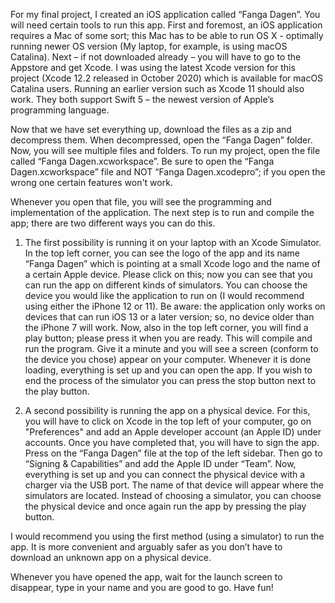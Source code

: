 For my final project, I created an iOS application called “Fanga Dagen”. You will need certain tools to run this app. First and foremost, an iOS application requires a Mac of some sort; this Mac has to be able to run OS X - optimally running newer OS version (My laptop, for example, is using macOS Catalina). Next – if not downloaded already – you will have to go to the Appstore and get Xcode. I was using the latest Xcode version for this project (Xcode 12.2 released in October 2020) which is available for macOS Catalina users. Running an earlier version such as Xcode 11 should also work. They both support Swift 5 – the newest version of Apple’s programming language.

Now that we have set everything up, download the files as a zip and decompress them. When decompressed, open the “Fanga Dagen” folder. Now, you will see multiple files and folders. To run my project, open the file called “Fanga Dagen.xcworkspace”. Be sure to open the “Fanga Dagen.xcworkspace” file and NOT “Fanga Dagen.xcodepro”; if you open the wrong one certain features won't work.

Whenever you open that file, you will see the programming and implementation of the application. The next step is to run and compile the app; there are two different ways you can do this. 
1)	The first possibility is running it on your laptop with an Xcode Simulator. In the top left corner, you can see the logo of the app and its name “Fanga Dagen” which is pointing at a small Xcode logo and the name of a certain Apple device. Please click on this; now you can see that you can run the app on different kinds of simulators. You can choose the device you would like the application to run on (I would recommend using either the iPhone 12 or 11). Be aware: the application only works on devices that can run iOS 13 or a later version; so, no device older than the iPhone 7 will work. Now, also in the top left corner, you will find a play button; please press it when you are ready. This will compile and run the program. Give it a minute and you will see a screen (conform to the device you chose) appear on your computer. Whenever it is done loading, everything is set up and you can open the app. If you wish to end the process of the simulator you can press the stop button next to the play button.

2)	A second possibility is running the app on a physical device. For this, you will have to click on Xcode in the top left of your computer, go on "Preferences" and add an Apple developer account (an Apple ID) under accounts. Once you have completed that, you will have to sign the app. Press on the “Fanga Dagen” file at the top of the left sidebar. Then go to “Signing & Capabilities” and add the Apple ID under “Team”. Now, everything is set up and you can connect the physical device with a charger via the USB port. The name of that device will appear where the simulators are located. Instead of choosing a simulator, you can choose the physical device and once again run the app by pressing the play button.
 
I would recommend you using the first method (using a simulator) to run the app. It is more convenient and arguably safer as you don’t have to download an unknown app on a physical device. 

Whenever you have opened the app, wait for the launch screen to disappear, type in your name and you are good to go. Have fun!
